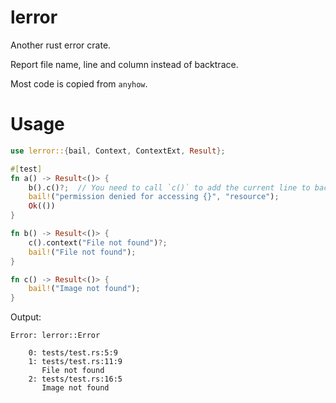 # lerror
Another rust error crate. 

Report file name, line and column instead of backtrace.

Most code is copied from `anyhow`.

# Usage
```rust
use lerror::{bail, Context, ContextExt, Result};

#[test]
fn a() -> Result<()> {
    b().c()?;  // You need to call `c()` to add the current line to backtrace without context. Or you can call `context()` to add string context.
    bail!("permission denied for accessing {}", "resource");
    Ok(())
}

fn b() -> Result<()> {
    c().context("File not found")?;
    bail!("File not found");
}

fn c() -> Result<()> {
    bail!("Image not found");
}
```

Output:

```
Error: lerror::Error

    0: tests/test.rs:5:9
    1: tests/test.rs:11:9
       File not found
    2: tests/test.rs:16:5
       Image not found
```
